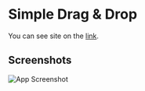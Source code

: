 
# Simple Drag & Drop
You can see site on the [link](https://vvu08.github.io/drag-drop/).
## Screenshots

![App Screenshot](https://i.postimg.cc/28vyRGJd/image.png)

